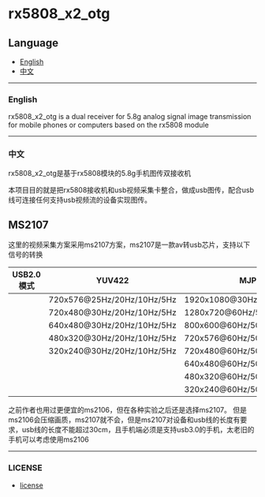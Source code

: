 # rx5808_x2_otg

## Language

- [English](#english)
- [中文](#中文)

---

### English

rx5808_x2_otg is a dual receiver for 5.8g analog signal image transmission for mobile phones or computers based on the rx5808 module

---

### 中文

rx5808_x2_otg是基于rx5808模块的5.8g手机图传双接收机

本项目目的就是把rx5808接收机和usb视频采集卡整合，做成usb图传，配合usb线可连接任何支持usb视频流的设备实现图传。

## MS2107

这里的视频采集方案采用ms2107方案，ms2107是一款av转usb芯片，支持以下信号的转换

<div align="center">

| USB2.0模式 | YUV422  | MJPEG |
| ---------- | ---------- | -----------|
|  | 720x576@25Hz/20Hz/10Hz/5Hz | 1920x1080@30Hz/20Hz/10Hz/5Hz |
|  | 720x480@30Hz/20Hz/10Hz/5Hz | 1280x720@60Hz/50Hz/30Hz/10Hz |
|  | 640x480@30Hz/20Hz/10Hz/5Hz | 800x600@60Hz/50Hz/30Hz/10Hz |
|  | 480x320@30Hz/20Hz/10Hz/5Hz | 720x576@60Hz/50Hz/30Hz/10Hz |
|  | 320x240@30Hz/20Hz/10Hz/5Hz | 720x480@60Hz/50Hz/30Hz/10Hz |
|  |  | 640x480@60Hz/50Hz/30Hz/10Hz |
|  |  | 480x320@60Hz/50Hz/30Hz/10Hz |
|  |  | 320x240@60Hz/50Hz/30Hz/10Hz |

</div>

之前作者也用过更便宜的ms2106，但在各种实验之后还是选择ms2107。
但是ms2106会压缩画质，ms2107就不会，但是ms2107对设备和usb线的长度有要求，usb线的长度不能超过30cm，且手机端必须是支持usb3.0的手机，太老旧的手机可以考虑使用ms2106

---

### LICENSE

- [license](LICENSE)
